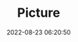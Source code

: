 ---
weight: 1
images:
- /images/edited/219.jpeg
title: Picture
date: 2022-08-23 06:20:50
tags: [luminarneo,work,ilce7m3]
---